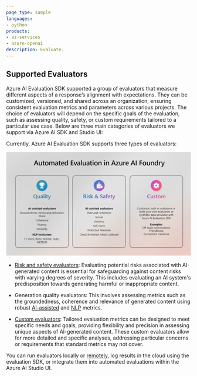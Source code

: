 ```yaml
---
page_type: sample
languages:
- python
products:
- ai-services
- azure-openai
description: Evaluate.
---
```


## Supported Evaluators


Azure AI Evaluation SDK supported a group of evaluators that measure different aspects of a response’s alignment with expectations.  They can be customized, versioned, and shared across an organization, ensuring consistent evaluation metrics and parameters across various projects.  The choice of evaluators will depend on the specific goals of the evaluation, such as assessing quality, safety, or custom requirements tailored to a particular use case. Below are three main categories of evaluators we support via Azure AI SDK and Studio UI: 

Currently, Azure AI Evaluation SDK supports three types of evaluators:  

![Types of Evaluators](./AutomatedEvaluationAzureAIFoundry.jpg)

* [Risk and safety evaluators](AI_Judge_Evaluators_Safety_Risks/): Evaluating potential risks associated with AI-generated content is essential for safeguarding against content risks with varying degrees of severity. This includes evaluating an AI system's predisposition towards generating harmful or inappropriate content. 

* Generation quality evaluators: This involves assessing metrics such as the groundedness, coherence and relevance of generated content using robust [AI-assisted](AI_Judge_Evaluators_Quality/) and [NLP](NLP_Evaluators/) metrics.


* [Custom evaluators](Custom_Evaluators/): Tailored evaluation metrics can be designed to meet specific needs and goals, providing flexibility and precision in assessing unique aspects of AI-generated content. These custom evaluators allow for more detailed and specific analyses, addressing particular concerns or requirements that standard metrics may not cover. 



You can run evaluators locally or [remotely](../Supported_Evaluation_Targets/Evaluate_On_Cloud/Evaluate_On_Cloud.ipynb), log results in the cloud using the evaluation SDK, or integrate them into automated evaluations within the Azure AI Studio UI. 
